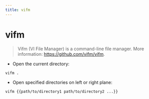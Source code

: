 ```yaml
---
title: vifm
---
```

# vifm

> Vifm (VI File Manager) is a command-line file manager.
> More information: <https://github.com/vifm/vifm>.

- Open the current directory:

`vifm .`

- Open specified directories on left or right plane:

`vifm {{path/to/directory1 path/to/directory2 ...}}`
